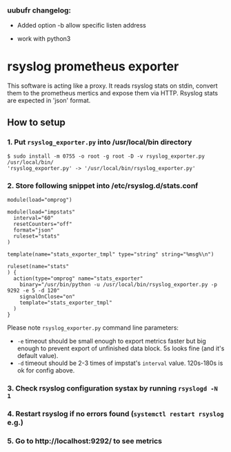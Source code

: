 ### uubufr changelog:

- Added option -b allow specific listen address

- work with python3


# rsyslog prometheus exporter

This software is acting like a proxy. It reads rsyslog stats on stdin, convert them to the prometheus mertics and expose them via HTTP. Rsyslog stats are expected in 'json' format.

## How to setup

### 1. Put `rsyslog_exporter.py` into /usr/local/bin directory
```
$ sudo install -m 0755 -o root -g root -D -v rsyslog_exporter.py /usr/local/bin/
'rsyslog_exporter.py' -> '/usr/local/bin/rsyslog_exporter.py'
```
### 2. Store following snippet into /etc/rsyslog.d/stats.conf

```
module(load="omprog")

module(load="impstats"
  interval="60"
  resetCounters="off"
  format="json"
  ruleset="stats"
)

template(name="stats_exporter_tmpl" type="string" string="%msg%\n")

ruleset(name="stats"
) {
  action(type="omprog" name="stats_exporter"
    binary="/usr/bin/python -u /usr/local/bin/rsyslog_exporter.py -p 9292 -e 5 -d 120"
    signalOnClose="on"
    template="stats_exporter_tmpl"
  )
}
```
Please note `rsyslog_exporter.py` command line parameters:
* `-e` timeout should be small enough to export metrics faster but big enough to prevent export of unfinished data block. 5s looks fine (and it's default value).
* `-d` timeout should be 2-3 times of impstat's `interval` value. 120s-180s is ok for config above.

### 3. Check rsyslog configuration systax by running `rsyslogd -N 1`
### 4. Restart rsyslog if no errors found (`systemctl restart rsyslog` e.g.)
### 5. Go to http://localhost:9292/ to see metrics



